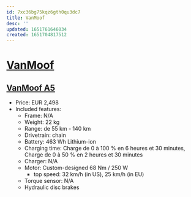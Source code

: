 ```yaml
---
id: 7xc36bg75kqz6gth0qu3dc7
title: VanMoof
desc: ''
updated: 1651761646034
created: 1651704817512
---
```

# [VanMoof](https://www.vanmoof.com/en-US)

## [VanMoof A5](https://www.vanmoof.com/fr-FR/a5)

- Price: EUR 2,498
- Included features:
    - Frame: N/A
    - Weight: 22 kg
    - Range: de 55 km - 140 km
    - Drivetrain: chain
    - Battery: 463 Wh Lithium-ion
    - Charging time: Charge de 0 à 100 % en 6 heures et 30 minutes, Charge de 0 à 50 % en 2 heures et 30 minutes
    - Charger: N/A
    - Motor: Custom-designed 68 Nm / 250 W
        - top speed: 32 km/h (in US), 25 km/h (in EU)
    - Torque sensor: N/A
    - Hydraulic disc brakes